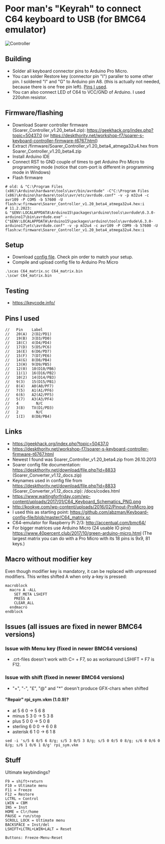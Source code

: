 # Poor man's "Keyrah" to connect C64 keyboard to USB (for BMC64 emulator)

![Controller](https://github.com/mcgurk/Arduino-USB-HID-RetroJoystickAdapter/raw/master/C64_keyboard/Soarer_controller_for_C64.jpg)

## Building
- Solder all keyboard connector pins to Arduino Pro Micro.
- You can solder Restore key (connector pin "I") paraller to some other pin. I soldered "I" and "G" to Arduino pin A8. (this is actually not needed, because there is one free pin left). [Pins I used](https://github.com/mcgurk/Arduino-USB-HID-RetroJoystickAdapter/blob/master/C64_keyboard/README.md#pins-i-used).
- You can also connect LED of C64 to VCC/GND of Arduino. I used 220ohm resistor.

## Firmware/flashing
- Download Soarer controller firmware (Soarer_Controller_v1.20_beta4.zip): https://geekhack.org/index.php?topic=50437.0 (or https://deskthority.net/workshop-f7/soarer-s-keyboard-controller-firmware-t6767.html)
- Extract /firmware/Soarer_Controller_v1.20_beta4_atmega32u4.hex from Soarer_Controller_v1.20_beta4.zip
- Install Arduino IDE
- Connect RST to GND couple of times to get Arduino Pro Micro to programming mode (notice that com-port is different in programming mode in Windows)
- Flash firmware
```
# old: & "C:\Program Files (x86)\Arduino\hardware\tools\avr/bin/avrdude" -C"C:\Program Files (x86)\Arduino\hardware\tools\avr/etc/avrdude.conf" -v -p m32u4 -c avr109 -P COM5 -b 57600 -U flash:w:firmware\Soarer_Controller_v1.20_beta4_atmega32u4.hex:i
# 11.2.2023:
& "$ENV:LOCALAPPDATA\Arduino15\packages\arduino\tools\avrdude\6.3.0-arduino17\bin\avrdude.exe" -C"$ENV:LOCALAPPDATA\Arduino15\packages\arduino\tools\avrdude\6.3.0-arduino17\etc\avrdude.conf" -v -p m32u4 -c avr109 -P COM9 -b 57600 -U flash:w:firmware\Soarer_Controller_v1.20_beta4_atmega32u4.hex:i
```

## Setup
- Download [config file](https://github.com/mcgurk/Arduino-USB-HID-RetroJoystickAdapter/raw/master/C64_keyboard/C64_matrix.sc). Check pin order to match your setup.
- Compile and upload config file to Arduino Pro Micro
```
.\scas C64_matrix.sc C64_matrix.bin
.\scwr C64_matrix.bin
```


## Testing
- https://keycode.info/

## Pins I used
```
//   Pin    Label
//   20(A)  2(D2/PD1)
//   19(B)  3(D3/PD0)
//   18(C)  4(D4/PD4)
//   17(D)  5(D5/PC6)
//   16(E)  6(D6/PD7)
//   15(F)  7(D7/PE6)
//   14(G)  8(D8/PB4)
//   13(H)  9(D9/PB5)
//   12(0)  10(D10/PB6)
//   11(1)  16(D16/PB2)
//   10(2)  14(D14/PB3)
//   9(3)   15(D15/PB1)
//   8(4)   A0(A0/PF7)
//   7(5)   A1(A1/PF6)
//   6(6)   A2(A2/PF5)
//   5(7)   A3(A3/PF4)
//   4        N/C
//   3(8)   TX(D1/PD3)
//   2        N/C
//   1(I)   8(D8/PB4)
```
## Links

- https://geekhack.org/index.php?topic=50437.0
- https://deskthority.net/workshop-f7/soarer-s-keyboard-controller-firmware-t6767.html
- Newest I found was Soarer_Controller_v1.20_beta4.zip from 26.10.2013
- Soarer config file documentation: https://deskthority.net/download/file.php?id=8833 (Soarer_Converter_v1.12_docs.zip)
- Keynames used in config file from https://deskthority.net/download/file.php?id=8833 (Soarer_Converter_v1.12_docs.zip): /docs/codes.html
- https://www.waitingforfriday.com/wp-content/uploads/2017/01/C64_Keyboard_Schematics_PNG.png
- http://kookye.com/wp-content/uploads/2016/02/Pinout-ProMicro.jpg
- I used this as starting point: https://github.com/abzman/Keyboard-config-file/blob/master/C64_matrix.sc
- C64-emulator for Raspberry Pi 2/3: http://accentual.com/bmc64/
- For bigger matrices use Arduino Micro (24 usable IO pins) https://www.40percent.club/2017/10/green-arduino-micro.html (The largest matrix you can do with a Pro Micro with its 18 pins is 9x9, 81 keys.)

## Macro without modifier key
Even though modifier key is mandatory, it can be replaced with unpressed modifiers. This writes shifted A when only a-key is pressed:
```
macroblock
  macro A -ALL
    SET_META LSHIFT
	PRESS A
	CLEAR_ALL
  endmacro
endblock
```

## Issues (all issues are fixed in newer BMC64 versions)

### Issue with Menu key (fixed in newer BMC64 versions)
- .crt-files doesn't work with C= + F7, so as workaround LSHIFT + F7 is F12.

### Issue with shift (fixed in newer BMC64 versions)

- "+", "-", "£", "@" and "*" doesn't produce GFX-chars when shifted

#### "Repair" rpi_sym.vkm (1.0.9)?
- at 5 6 0 -> 5 6 8
- minus 5 3 0 -> 5 3 8
- plus 5 0 0 -> 5 0 8
- sterling 6 0 0 -> 6 0 8
- asterisk 6 1 0 -> 6 1 8
```
sed -i 's/5 6 0/5 6 8/g; s/5 3 0/5 3 8/g; s/5 0 0/5 0 8/g; s/6 0 0/6 0 8/g; s/6 1 0/6 1 8/g' rpi_sym.vkm
```

## Stuff
Ultimate keybindings?
```
F9 = shift+return
F10 = Ultimate menu
F11 = Freeze
F12 = Restore
LCTRL = Control
LWIN = CBM
INS = Inst
HOME = Clr/home
PAUSE = run/stop
SCROLL_LOCK = Ultimate menu
BACKSPACE = Inst/del
LSHIFT+LCTRL+LWIN+LALT = Reset

Buttons: Freeze-Menu-Reset
```
